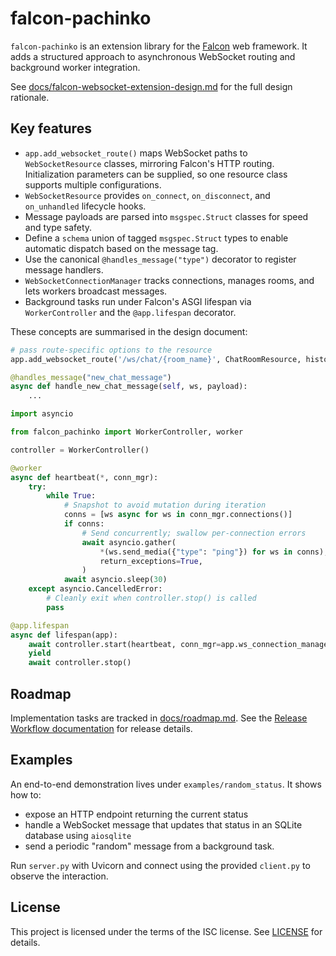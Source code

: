 # falcon-pachinko

`falcon-pachinko` is an extension library for the
[Falcon](https://falcon.readthedocs.io) web framework. It adds a structured
approach to asynchronous WebSocket routing and background worker integration.

See
[docs/falcon-websocket-extension-design.md](docs/falcon-websocket-extension-design.md)
 for the full design rationale.

## Key features

- `app.add_websocket_route()` maps WebSocket paths to `WebSocketResource`
  classes, mirroring Falcon's HTTP routing. Initialization parameters can be
  supplied, so one resource class supports multiple configurations.
- `WebSocketResource` provides `on_connect`, `on_disconnect`, and
   `on_unhandled` lifecycle hooks.
- Message payloads are parsed into `msgspec.Struct` classes for speed and type
  safety.
- Define a `schema` union of tagged `msgspec.Struct` types to enable automatic
  dispatch based on the message tag.
- Use the canonical `@handles_message("type")` decorator to register message
  handlers.
- `WebSocketConnectionManager` tracks connections, manages rooms, and lets
  workers broadcast messages.
- Background tasks run under Falcon's ASGI lifespan via
  `WorkerController` and the `@app.lifespan` decorator.

These concepts are summarised in the design document:

```python
# pass route-specific options to the resource
app.add_websocket_route('/ws/chat/{room_name}', ChatRoomResource, history_size=100)
```

```python
@handles_message("new_chat_message")
async def handle_new_chat_message(self, ws, payload):
    ...
```

```python
import asyncio

from falcon_pachinko import WorkerController, worker

controller = WorkerController()

@worker
async def heartbeat(*, conn_mgr):
    try:
        while True:
            # Snapshot to avoid mutation during iteration
            conns = [ws async for ws in conn_mgr.connections()]
            if conns:
                # Send concurrently; swallow per-connection errors
                await asyncio.gather(
                    *(ws.send_media({"type": "ping"}) for ws in conns),
                    return_exceptions=True,
                )
            await asyncio.sleep(30)
    except asyncio.CancelledError:
        # Cleanly exit when controller.stop() is called
        pass

@app.lifespan
async def lifespan(app):
    await controller.start(heartbeat, conn_mgr=app.ws_connection_manager)
    yield
    await controller.stop()
```

## Roadmap

Implementation tasks are tracked in [docs/roadmap.md](docs/roadmap.md). See the
[Release Workflow documentation](docs/release-workflow.md) for release details.

## Examples

An end-to-end demonstration lives under `examples/random_status`. It shows how
to:

- expose an HTTP endpoint returning the current status
- handle a WebSocket message that updates that status in an SQLite database
  using `aiosqlite`
- send a periodic "random" message from a background task.

Run `server.py` with Uvicorn and connect using the provided `client.py` to
observe the interaction.

## License

This project is licensed under the terms of the ISC license. See
[LICENSE](LICENSE) for details.
